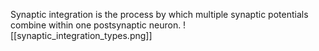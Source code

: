 Synaptic integration is the process by which multiple synaptic potentials combine within one postsynaptic neuron.
![[synaptic_integration_types.png]]